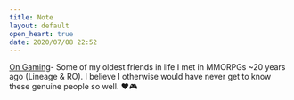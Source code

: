 ```yaml
---
title: Note
layout: default
open_heart: true
date: 2020/07/08 22:52
---
```


[On Gaming](https://paco.im/blog/on-gaming)- Some of my oldest friends in life I met in MMORPGs ~20 years ago (Lineage & RO). I believe I otherwise would have never get to know these genuine people so well. ❤️🎮
